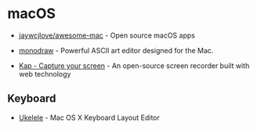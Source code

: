 # macOS

- [jaywcjlove/awesome-mac](https://github.com/jaywcjlove/awesome-mac) - Open source macOS apps

- [monodraw](https://monodraw.helftone.com/) - Powerful ASCII art editor designed for the Mac.

- [Kap - Capture your screen](https://getkap.co/) - An open-source screen recorder built with web technology

## Keyboard

- [Ukelele](http://scripts.sil.org/ukelele) - Mac OS X Keyboard Layout Editor
